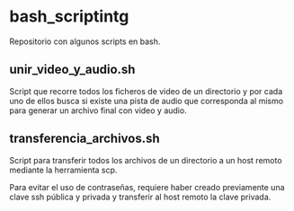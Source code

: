 # bash_scriptintg

Repositorio con algunos scripts en bash.

## unir_video_y_audio.sh

Script que recorre todos los ficheros de video de un directorio y por cada uno de ellos busca si existe una pista de audio que corresponda al mismo para generar un archivo final con video y audio.

## transferencia_archivos.sh

Script para transferir todos los archivos de un directorio a un host remoto mediante la herramienta scp.

Para evitar el uso de contraseñas, requiere haber creado previamente una clave ssh pública y privada y transferir al host remoto la clave privada.
